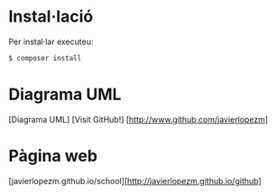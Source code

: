 # Instal·lació

Per instal·lar executeu:
```bash
$ composer install
```

# Diagrama UML
 [Diagrama UML] [Visit GitHub!] [http://www.github.com/javierlopezm]
 
# Pàgina web

[javierlopezm.github.io/school][http://javierlopezm.github.io/github]

